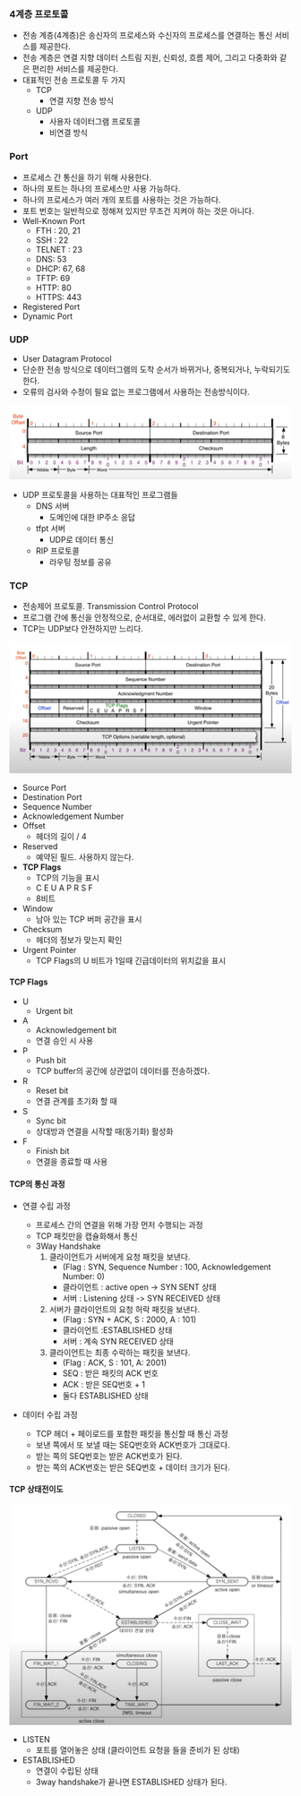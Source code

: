 ### 4계층 프로토콜

- 전송 계층(4계층)은 송신자의 프로세스와 수신자의 프로세스를 연결하는 통신 서비스를 제공한다.
- 전송 계층은 연결 지향 데이터 스트림 지원,  신뢰성, 흐름 제어, 그리고 다중화와 같은 편리한 서비스를 제공한다.
- 대표적인 전송 프로토콜 두 가지
  - TCP
    - 연결 지향 전송 방식
  - UDP
    - 사용자 데이터그램 프로토콜
    - 비연결 방식


### Port

- 프로세스 간 통신을 하기 위해 사용한다.
- 하나의 포트는 하나의 프로세스만 사용 가능하다.
- 하나의 프로세스가 여러 개의 포트를 사용하는 것은 가능하다.
- 포트 번호는 일반적으로 정해져 있지만 무조건 지켜야 하는 것은 아니다.
- Well-Known Port
  - FTH : 20, 21
  - SSH : 22
  - TELNET : 23
  - DNS: 53
  - DHCP: 67, 68
  - TFTP: 69
  - HTTP: 80
  - HTTPS: 443
- Registered Port
- Dynamic Port



### UDP

- User Datagram Protocol
- 단순한 전송 방식으로 데이터그램의 도착 순서가 바뀌거나, 중복되거나, 누락되기도 한다.
- 오류의 검사와 수정이 필요 없는 프로그램에서 사용하는 전송방식이다.

![image-20220210175827603](7장-전송계층-및-포트.assets/image-20220210175827603.png)

- UDP 프로토콜을 사용하는 대표적인 프로그램들
  - DNS 서버
    - 도메인에 대한 IP주소 응답
  - tfpt 서버
    - UDP로 데이터 통신
  - RIP 프로토콜
    - 라우팅 정보를 공유



### TCP

- 전송제어 프로토콜. Transmission Control Protocol
- 프로그램 간에 통신을 안정적으로, 순서대로, 에러없이 교환할 수 있게 한다.
- TCP는 UDP보다 안전하지만 느리다.

![image-20220210175842673](7장-전송계층-및-포트.assets/image-20220210175842673.png)

- Source Port
- Destination Port
- Sequence Number
- Acknowledgement Number
- Offset
  - 헤더의 길이 / 4
- Reserved
  - 예약된 필드. 사용하지 않는다.
- **TCP Flags**
  - TCP의 기능을 표시
  - C E U A P R S F
  - 8비트
- Window
  - 남아 있는 TCP 버퍼 공간을 표시
- Checksum
  - 헤더의 정보가 맞는지 확인
- Urgent Pointer
  - TCP Flags의 U 비트가 1일때 긴급데이터의 위치값을 표시

#### TCP Flags

- U 
  - Urgent bit
- A
  - Acknowledgement bit
  - 연결 승인 시 사용
- P
  - Push bit
  - TCP buffer의 공간에 상관없이 데이터를 전송하겠다.
- R
  - Reset bit
  - 연결 관계를 초기화 할 때
- S
  - Sync bit
  - 상대방과 연결을 시작할 때(동기화) 활성화
- F
  - Finish bit
  - 연결을 종료할 때 사용



#### TCP의 통신 과정

- 연결 수립 과정 
  - 프로세스 간의 연결을 위해 가장 먼저 수행되는 과정
  - TCP 패킷만을 캡슐화해서 통신
  - 3Way Handshake
    1. 클라이언트가 서버에게 요청 패킷을 보낸다. 
       - (Flag : SYN, Sequence Number : 100, Acknowledgement Number: 0)
       - 클라이언트 : active open -> SYN SENT 상태
       - 서버 : Listening 상태 -> SYN RECEIVED 상태
    2. 서버가 클라이언트의 요청 허락 패킷을 보낸다. 
       - (Flag : SYN + ACK, S : 2000, A : 101)
       - 클라이언트 :ESTABLISHED 상태
       - 서버 : 계속 SYN RECEIVED 상태
    3. 클라이언트는 최종 수락하는 패킷을 보낸다. 
       - (Flag : ACK, S : 101, A: 2001)
       - SEQ : 받은 패킷의 ACK 번호
       - ACK : 받은 SEQ번호 + 1
       - 둘다 ESTABLISHED 상태
  
- 데이터 수립 과정
  - TCP 헤더 + 페이로드를 포함한 패킷을 통신할 때 통신 과정
  - 보낸 쪽에서 또 보낼 때는 SEQ번호와 ACK번호가 그대로다.
  - 받는 쪽의 SEQ번호는 받은 ACK번호가 된다.
  - 받는 쪽의 ACK번호는 받은 SEQ번호 + 데이터 크기가 된다.



#### TCP 상태전이도

![image-20220210184515605](7장-전송계층-및-포트.assets/image-20220210184515605.png)

- LISTEN
  - 포트를 열어놓은 상태 (클라이언트 요청을 들을 준비가 된 상태)
- ESTABLISHED
  - 연결이 수립된 상태
  - 3way handshake가 끝나면 ESTABLISHED 상태가 된다.